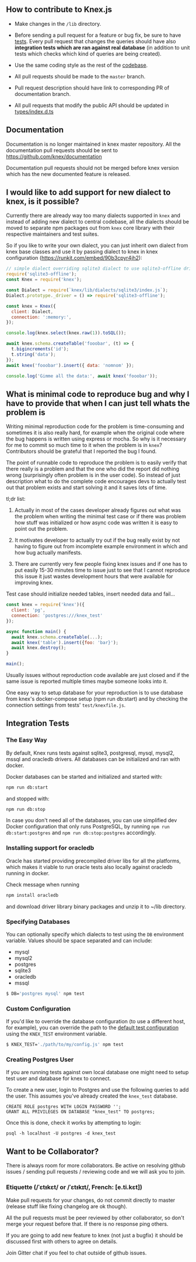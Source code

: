 ## How to contribute to Knex.js

- Make changes in the `/lib` directory. 

- Before sending a pull request for a feature or bug fix, be sure to have
  [tests](https://github.com/knex/knex/tree/master/test). Every pull request that changes the queries should have
  also **integration tests which are ran against real database** (in addition to unit tests which checks which kind of queries
  are being created).

- Use the same coding style as the rest of the
  [codebase](https://github.com/knex/knex/blob/master/knex.js).

- All pull requests should be made to the `master` branch.

- Pull request description should have link to corresponding PR of documentation branch.

- All pull requests that modify the public API should be updated in [types/index.d.ts](https://github.com/knex/knex/blob/master/types/index.d.ts)

## Documentation

Documentation is no longer maintained in knex master repository. All the documentation pull requests should be sent to https://github.com/knex/documentation

Documentation pull requests should not be merged before knex version which has the new documented feature is released.

## I would like to add support for new dialect to knex, is it possible?

Currently there are already way too many dialects supported in `knex` and instead of adding new dialect to central codebase, all the dialects should be moved to separate npm packages out from `knex` core library with their respective maintainers and test suites.

So if you like to write your own dialect, you can just inherit own dialect from knex base classes and use it by passing dialect to knex in knex configuration (https://runkit.com/embed/90b3cpyr4jh2):

```js
// simple dialect overriding sqlite3 dialect to use sqlite3-offline driver
require('sqlite3-offline');
const Knex = require('knex');

const Dialect = require(`knex/lib/dialects/sqlite3/index.js`);
Dialect.prototype._driver = () => require('sqlite3-offline');

const knex = Knex({
  client: Dialect,
  connection: ':memory:',
});

console.log(knex.select(knex.raw(1)).toSQL());

await knex.schema.createTable('fooobar', (t) => {
  t.bigincrements('id');
  t.string('data');
});
await knex('fooobar').insert({ data: 'nomnom' });

console.log('Gimme all the data:', await knex('fooobar'));
```

## What is minimal code to reproduce bug and why I have to provide that when I can just tell whats the problem is

Writing minimal reproduction code for the problem is time-consuming and sometimes it is also really hard, for
example when the original code where the bug happens is written using express or mocha. So why is it necessary
for me to commit so much time to it when the problem is in `knex`? Contributors should be grateful that I reported
the bug I found.

The point of runnable code to reproduce the problem is to easily verify that there really is a problem and that the one
who did the report did nothing wrong (surprisingly often problem is in the user code). So instead of just description
what to do the complete code encourages devs to actually test out that problem exists and start solving it and it
saves lots of time.

tl;dr list:

1. Actually in most of the cases developer already figures out what was the problem when writing the minimal test case
   or if there was problem how stuff was initialized or how async code was written it is easy to point out the problem.

2. It motivates developer to actually try out if the bug really exist by not having to figure out from incomplete example
   environment in which and how bug actually manifests.

3. There are currently very few people fixing knex issues and if one has to put easily 15-30 minutes time to issue just
   to see that I cannot reproduce this issue it just wastes development hours that were available for improving knex.

Test case should initialize needed tables, insert needed data and fail...

```js
const knex = require('knex')({
  client: 'pg',
  connection: 'postgres:///knex_test'
});

async function main() {
  await knex.schema.createTable(...);
  await knex('table').insert({foo: 'bar}');
  await knex.destroy();
}

main();
```

Usually issues without reproduction code available are just closed and if the same issue is reported multiple
times maybe someone looks into it.

One easy way to setup database for your reproduction is to use database from knex's docker-compose setup (npm run db:start) and by checking the connection settings from tests' `test/knexfile.js`.

## Integration Tests

### The Easy Way

By default, Knex runs tests against sqlite3, postgresql, mysql, mysql2, mssql and oracledb drivers. All databases can be initialized and ran with docker.

Docker databases can be started and initialized and started with:

```bash
npm run db:start
```

and stopped with:

```bash
npm run db:stop
```

In case you don't need all of the databases, you can use simplified dev Docker configuration that only runs PostgreSQL, by running `npm run db:start:postgres` and `npm run db:stop:postgres` accordingly.

### Installing support for oracledb

Oracle has started providing precompiled driver libs for all the platforms, which makes it viable to run oracle tests also locally against oracledb running in docker.

Check message when running

```bash
npm install oracledb
```

and download driver library binary packages and unzip it to ~/lib directory.

### Specifying Databases

You can optionally specify which dialects to test using the `DB` environment variable. Values should be space separated and can include:

- mysql
- mysql2
- postgres
- sqlite3
- oracledb
- mssql

```bash
$ DB='postgres mysql' npm test
```

### Custom Configuration

If you'd like to override the database configuration (to use a different host, for example), you can override the path to the [default test configuration](https://github.com/knex/knex/blob/master/test/knexfile.js) using the `KNEX_TEST` environment variable.

```bash
$ KNEX_TEST='./path/to/my/config.js' npm test
```

### Creating Postgres User

If you are running tests against own local database one might need to setup test user and database for knex to connect.

To create a new user, login to Postgres and use the following queries to add the user. This assumes you've already created the `knex_test` database.

```
CREATE ROLE postgres WITH LOGIN PASSWORD '';
GRANT ALL PRIVILEGES ON DATABASE "knex_test" TO postgres;
```

Once this is done, check it works by attempting to login:

```
psql -h localhost -U postgres -d knex_test
```

## Want to be Collaborator?

There is always room for more collaborators. Be active on resolving github issues / sending pull requests / reviewing code and we will ask you to join.

### Etiquette (/ˈɛtᵻkɛt/ or /ˈɛtᵻkɪt/, French: [e.ti.kɛt])

Make pull requests for your changes, do not commit directly to master (release stuff like fixing changelog are ok though).

All the pull requests must be peer reviewed by other collaborator, so don't merge your request before that. If there is no response ping others.

If you are going to add new feature to knex (not just a bugfix) it should be discussed first with others to agree on details.

Join Gitter chat if you feel to chat outside of github issues.
